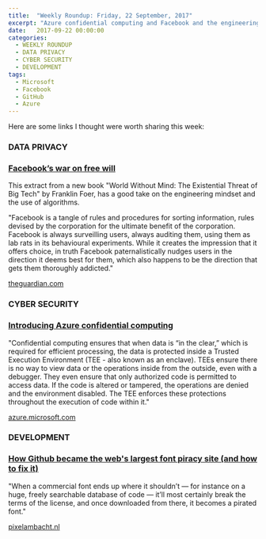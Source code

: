 ```yaml
---
title:  "Weekly Roundup: Friday, 22 September, 2017"
excerpt: "Azure confidential computing and Facebook and the engineering mindset."
date:   2017-09-22 00:00:00
categories:
  - WEEKLY ROUNDUP
  - DATA PRIVACY
  - CYBER SECURITY
  - DEVELOPMENT
tags:
  - Microsoft
  - Facebook
  - GitHub
  - Azure
---
```


Here are some links I thought were worth sharing this week:

<h3 class="category">DATA PRIVACY</h3>

<div class="item">
  <h3 class="item-header">
    <a href="https://www.theguardian.com/technology/2017/sep/19/facebooks-war-on-free-will">Facebook’s war on free will</a>
  </h3>
  <p>
    This extract from a new book "World Without Mind: The Existential Threat of Big Tech" by Franklin Foer, has a good take on the engineering mindset and the use of algorithms.
  </p>
  <p>
    "Facebook is a tangle of rules and procedures for sorting information, rules devised by the corporation for the ultimate benefit of the corporation. Facebook is always surveilling users, always auditing them, using them as lab rats in its behavioural experiments. While it creates the impression that it offers choice, in truth Facebook paternalistically nudges users in the direction it deems best for them, which also happens to be the direction that gets them thoroughly addicted."
  </p>
  <span class="item-footer">
    <a href="https://www.theguardian.com/technology/2017/sep/19/facebooks-war-on-free-will">theguardian.com</a>
  </span>
</div>

<h3 class="category">CYBER SECURITY</h3>

<div class="item">
  <h3 class="item-header">
    <a href="https://azure.microsoft.com/en-us/blog/introducing-azure-confidential-computing/">Introducing Azure confidential computing</a>
  </h3>
  <p>
    "Confidential computing ensures that when data is “in the clear,” which is required for efficient processing, the data is protected inside a Trusted Execution Environment (TEE - also known as an enclave). TEEs ensure there is no way to view data or the operations inside from the outside, even with a debugger. They even ensure that only authorized code is permitted to access data. If the code is altered or tampered, the operations are denied and the environment disabled. The TEE enforces these protections throughout the execution of code within it."
  </p>
  <span class="item-footer">
    <a href="https://azure.microsoft.com/en-us/blog/introducing-azure-confidential-computing/">azure.microsoft.com</a>
  </span>
</div>

<h3 class="category">DEVELOPMENT</h3>

<div class="item">
  <h3 class="item-header">
    <a href="https://pixelambacht.nl/2017/github-font-piracy/">How Github became the web's largest font piracy site (and how to fix it)</a>
  </h3>
  <p>
    "When a commercial font ends up where it shouldn’t — for instance on a huge, freely searchable database of code — it’ll most certainly break the terms of the license, and once downloaded from there, it becomes a pirated font."
  </p>
  <span class="item-footer">
    <a href="https://pixelambacht.nl/2017/github-font-piracy/">pixelambacht.nl</a>
  </span>
</div>
